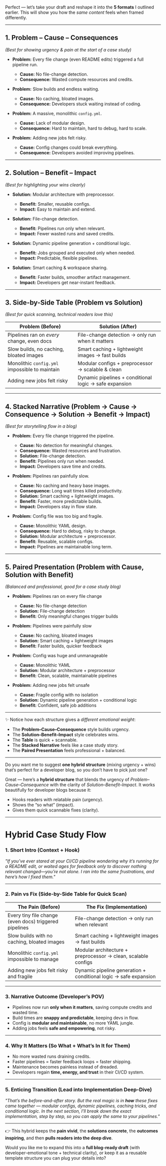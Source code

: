 Perfect — let’s take your draft and reshape it into the **5 formats** I outlined
earlier. This will show you how the _same content_ feels when framed
differently.

---

## **1. Problem – Cause – Consequences**

_(Best for showing urgency & pain at the start of a case study)_

- **Problem:** Every file change (even README edits) triggered a full pipeline
  run.
  - **Cause:** No file-change detection.
  - **Consequence:** Wasted compute resources and credits.

- **Problem:** Slow builds and endless waiting.
  - **Cause:** No caching, bloated images.
  - **Consequence:** Developers stuck waiting instead of coding.

- **Problem:** A massive, monolithic `config.yml`.
  - **Cause:** Lack of modular design.
  - **Consequence:** Hard to maintain, hard to debug, hard to scale.

- **Problem:** Adding new jobs felt risky.
  - **Cause:** Config changes could break everything.
  - **Consequence:** Developers avoided improving pipelines.

---

## **2. Solution – Benefit – Impact**

_(Best for highlighting your wins clearly)_

- **Solution:** Modular architecture with preprocessor.
  - **Benefit:** Smaller, reusable configs.
  - **Impact:** Easy to maintain and extend.

- **Solution:** File-change detection.
  - **Benefit:** Pipelines run only when relevant.
  - **Impact:** Fewer wasted runs and saved credits.

- **Solution:** Dynamic pipeline generation + conditional logic.
  - **Benefit:** Jobs grouped and executed only when needed.
  - **Impact:** Predictable, flexible pipelines.

- **Solution:** Smart caching & workspace sharing.
  - **Benefit:** Faster builds, smoother artifact management.
  - **Impact:** Developers get near-instant feedback.

---

## **3. Side-by-Side Table (Problem vs Solution)**

_(Best for quick scanning, technical readers love this)_

| **Problem (Before)**                           | **Solution (After)**                                   |
| ---------------------------------------------- | ------------------------------------------------------ |
| Pipelines ran on _every_ change, even docs     | File-change detection → only run when it matters       |
| Slow builds, no caching, bloated images        | Smart caching + lightweight images → fast builds       |
| Monolithic `config.yml` impossible to maintain | Modular configs + preprocessor → scalable & clean      |
| Adding new jobs felt risky                     | Dynamic pipelines + conditional logic → safe expansion |

---

## **4. Stacked Narrative (Problem → Cause → Consequence → Solution → Benefit → Impact)**

_(Best for storytelling flow in a blog)_

- **Problem:** Every file change triggered the pipeline.
  - **Cause:** No detection for meaningful changes.
  - **Consequence:** Wasted resources and frustration.
  - **Solution:** File-change detection.
  - **Benefit:** Pipelines only run when needed.
  - **Impact:** Developers save time and credits.

- **Problem:** Pipelines ran painfully slow.
  - **Cause:** No caching and heavy base images.
  - **Consequence:** Long wait times killed productivity.
  - **Solution:** Smart caching + lightweight images.
  - **Benefit:** Faster, more predictable builds.
  - **Impact:** Developers stay in flow state.

- **Problem:** Config file was too big and fragile.
  - **Cause:** Monolithic YAML design.
  - **Consequence:** Hard to debug, risky to change.
  - **Solution:** Modular architecture + preprocessor.
  - **Benefit:** Reusable, scalable configs.
  - **Impact:** Pipelines are maintainable long term.

---

## **5. Paired Presentation (Problem with Cause, Solution with Benefit)**

_(Balanced and professional, good for a case study blog)_

- **Problem:** Pipelines ran on every file change
  - **Cause:** No file-change detection
  - **Solution:** File-change detection
  - **Benefit:** Only meaningful changes trigger builds

- **Problem:** Pipelines were painfully slow
  - **Cause:** No caching, bloated images
  - **Solution:** Smart caching + lightweight images
  - **Benefit:** Faster builds, quicker feedback

- **Problem:** Config was huge and unmanageable
  - **Cause:** Monolithic YAML
  - **Solution:** Modular architecture + preprocessor
  - **Benefit:** Clean, scalable, maintainable pipelines

- **Problem:** Adding new jobs felt unsafe
  - **Cause:** Fragile config with no isolation
  - **Solution:** Dynamic pipeline generation + conditional logic
  - **Benefit:** Confident, safe job additions

---

✨ Notice how each structure gives a _different emotional weight_:

- The **Problem–Cause–Consequence** style builds urgency.
- The **Solution–Benefit–Impact** style celebrates wins.
- The **Table** is quick + scannable.
- The **Stacked Narrative** feels like a case study story.
- The **Paired Presentation** feels professional + balanced.

---

Do you want me to suggest **one hybrid structure** (mixing urgency + wins)
that’s perfect for a developer blog, so you don’t have to pick just one?

Great — here’s a **hybrid structure** that blends the urgency of
_Problem–Cause–Consequence_ with the clarity of _Solution–Benefit–Impact_. It
works beautifully for developer blogs because it:

- Hooks readers with relatable pain (urgency).
- Shows the “so what” (impact).
- Gives them quick scannable fixes (clarity).

---

# **Hybrid Case Study Flow**

### 1. Short Intro (Context + Hook)

_"If you’ve ever stared at your CI/CD pipeline wondering why it’s running for a
README edit, or waited ages for feedback only to discover nothing relevant
changed—you’re not alone. I ran into the same frustrations, and here’s how I
fixed them."_

---

### 2. Pain vs Fix (Side-by-Side Table for Quick Scan)

| **The Pain (Before)**                                  | **The Fix (Implementation)**                                     |
| ------------------------------------------------------ | ---------------------------------------------------------------- |
| Every tiny file change (even docs) triggered pipelines | File-change detection → only run when relevant                   |
| Slow builds with no caching, bloated images            | Smart caching + lightweight images → fast builds                 |
| Monolithic `config.yml` impossible to manage           | Modular architecture + preprocessor → clean, scalable configs    |
| Adding new jobs felt risky and fragile                 | Dynamic pipeline generation + conditional logic → safe expansion |

---

### 3. Narrative Outcome (Developer’s POV)

- Pipelines now run **only when it matters**, saving compute credits and wasted
  time.
- Build times are **snappy and predictable**, keeping devs in flow.
- Config is **modular and maintainable**, no more YAML jungle.
- Adding jobs feels **safe and empowering**, not risky.

---

### 4. Why It Matters (So What + What’s In It for Them)

- No more wasted runs draining credits.
- Faster pipelines = faster feedback loops = faster shipping.
- Maintenance becomes painless instead of dreaded.
- Developers regain **time, energy, and trust** in their CI/CD system.

---

### 5. Enticing Transition (Lead into Implementation Deep-Dive)

_"That’s the before-and-after story. But the real magic is in **how** these
fixes came together — modular configs, dynamic pipelines, caching tricks, and
conditional logic. In the next section, I’ll break down the exact
implementation, step by step, so you can apply the same to your pipelines."_

---

👉 This hybrid keeps the **pain vivid**, the **solutions concrete**, the
**outcomes inspiring**, and then **pulls readers into the deep dive**.

Would you like me to expand this into a **full blog-ready draft** (with
developer-emotional tone + technical clarity), or keep it as a reusable template
structure you can plug your details into?
